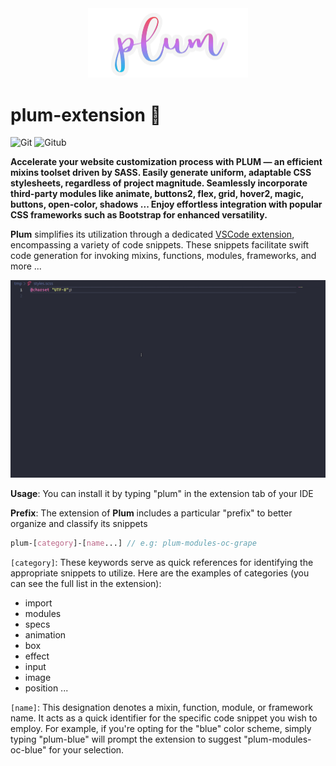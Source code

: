 <div align="center">
<img src="https://github.com/RajaRakoto/github-docs/blob/master/plum/plum-gray.png?raw=true" width=256>
</div>

# plum-extension 🩷

![Git](https://img.shields.io/badge/-Git-777?style=flat&logo=git&logoColor=F05032&labelColor=ffffff) ![Gitub](https://img.shields.io/badge/-Gitub-777?style=flat&logo=github&logoColor=777&labelColor=ffffff)

**Accelerate your website customization process with PLUM — an efficient mixins toolset driven by SASS. Easily generate uniform, adaptable CSS stylesheets, regardless of project magnitude. Seamlessly incorporate third-party modules like animate, buttons2, flex, grid, hover2, magic, buttons, open-color, shadows ... Enjoy effortless integration with popular CSS frameworks such as Bootstrap for enhanced versatility.**

**Plum** simplifies its utilization through a dedicated [VSCode extension](https://github.com/RajaRakoto/plum-extension), encompassing a variety of code snippets. These snippets facilitate swift code generation for invoking mixins, functions, modules, frameworks, and more ...

<img src="https://github.com/RajaRakoto/github-docs/blob/master/plum/plum-extension-demo.gif?raw=true" width="800">

**Usage**: You can install it by typing "plum" in the extension tab of your IDE

**Prefix**: The extension of **Plum** includes a particular "prefix" to better organize and classify its snippets

```scss
plum-[category]-[name...] // e.g: plum-modules-oc-grape
```

`[category]`: These keywords serve as quick references for identifying the appropriate snippets to utilize. Here are the examples of categories (you can see the full list in the extension):

- import
- modules
- specs
- animation
- box
- effect
- input
- image
- position
  ...

`[name]`: This designation denotes a mixin, function, module, or framework name. It acts as a quick identifier for the specific code snippet you wish to employ. For example, if you're opting for the "blue" color scheme, simply typing "plum-blue" will prompt the extension to suggest "plum-modules-oc-blue" for your selection.
